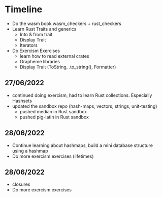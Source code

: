 # Timeline

- Do the wasm book wasm_checkers + rust_checkers
- Learn Rust Traits and generics
  - Into & from trait
  - Display Trait
  - Iterators
- Do Exercism Exercises
  - learn how to read external crates
  - Grapheme libraries
  - Display Trait (ToString, .to_string(), Formatter)


## 27/06/2022
- continued doing exercism, had to learn Rust collections. Especially Hashsets
- updated the sandbox repo (hash-maps, vectors, strings, unit-testing)
    - pushed median in Rust sandbox
    - pushed pig-latin in Rust sandbox

## 28/06/2022
- Continue learning about hashmaps, build a mini database structure using a hashmap
- Do more exercism exercises (lifetimes)

## 28/06/2022
- closures
- Do more exercism exercises
